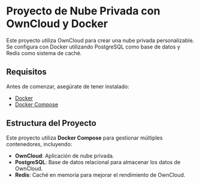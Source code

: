 # Proyecto de Nube Privada con OwnCloud y Docker
Este proyecto utiliza OwnCloud para crear una nube privada personalizable. Se configura con Docker utilizando PostgreSQL como base de datos y Redis como sistema de caché.
## Requisitos

Antes de comenzar, asegúrate de tener instalado:
- [Docker](https://www.docker.com/get-started)
- [Docker Compose](https://docs.docker.com/compose/)

## Estructura del Proyecto

Este proyecto utiliza **Docker Compose** para gestionar múltiples contenedores, incluyendo:

- **OwnCloud**: Aplicación de nube privada.
- **PostgreSQL**: Base de datos relacional para almacenar los datos de OwnCloud.
- **Redis**: Caché en memoria para mejorar el rendimiento de OwnCloud.


